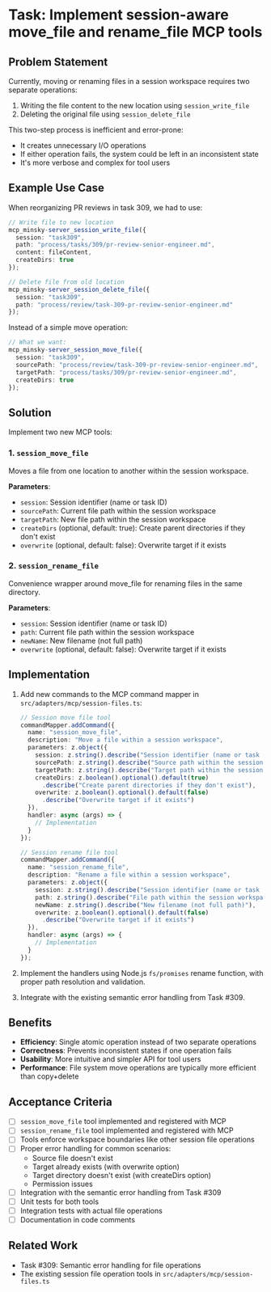 # Task: Implement session-aware move_file and rename_file MCP tools

## Problem Statement

Currently, moving or renaming files in a session workspace requires two separate operations:
1. Writing the file content to the new location using `session_write_file`
2. Deleting the original file using `session_delete_file`

This two-step process is inefficient and error-prone:
- It creates unnecessary I/O operations
- If either operation fails, the system could be left in an inconsistent state
- It's more verbose and complex for tool users

## Example Use Case

When reorganizing PR reviews in task 309, we had to use:
```typescript
// Write file to new location
mcp_minsky-server_session_write_file({
  session: "task309",
  path: "process/tasks/309/pr-review-senior-engineer.md",
  content: fileContent,
  createDirs: true
});

// Delete file from old location
mcp_minsky-server_session_delete_file({
  session: "task309",
  path: "process/review/task-309-pr-review-senior-engineer.md"
});
```

Instead of a simple move operation:
```typescript
// What we want:
mcp_minsky-server_session_move_file({
  session: "task309",
  sourcePath: "process/review/task-309-pr-review-senior-engineer.md",
  targetPath: "process/tasks/309/pr-review-senior-engineer.md",
  createDirs: true
});
```

## Solution

Implement two new MCP tools:

### 1. `session_move_file`
Moves a file from one location to another within the session workspace.

**Parameters**:
- `session`: Session identifier (name or task ID)
- `sourcePath`: Current file path within the session workspace
- `targetPath`: New file path within the session workspace
- `createDirs` (optional, default: true): Create parent directories if they don't exist
- `overwrite` (optional, default: false): Overwrite target if it exists

### 2. `session_rename_file`
Convenience wrapper around move_file for renaming files in the same directory.

**Parameters**:
- `session`: Session identifier (name or task ID)
- `path`: Current file path within the session workspace
- `newName`: New filename (not full path)
- `overwrite` (optional, default: false): Overwrite target if it exists

## Implementation

1. Add new commands to the MCP command mapper in `src/adapters/mcp/session-files.ts`:
   ```typescript
   // Session move file tool
   commandMapper.addCommand({
     name: "session_move_file",
     description: "Move a file within a session workspace",
     parameters: z.object({
       session: z.string().describe("Session identifier (name or task ID)"),
       sourcePath: z.string().describe("Source path within the session workspace"),
       targetPath: z.string().describe("Target path within the session workspace"),
       createDirs: z.boolean().optional().default(true)
         .describe("Create parent directories if they don't exist"),
       overwrite: z.boolean().optional().default(false)
         .describe("Overwrite target if it exists")
     }),
     handler: async (args) => {
       // Implementation
     }
   });

   // Session rename file tool
   commandMapper.addCommand({
     name: "session_rename_file",
     description: "Rename a file within a session workspace",
     parameters: z.object({
       session: z.string().describe("Session identifier (name or task ID)"),
       path: z.string().describe("File path within the session workspace"),
       newName: z.string().describe("New filename (not full path)"),
       overwrite: z.boolean().optional().default(false)
         .describe("Overwrite target if it exists")
     }),
     handler: async (args) => {
       // Implementation
     }
   });
   ```

2. Implement the handlers using Node.js `fs/promises` rename function, with proper path resolution and validation.

3. Integrate with the existing semantic error handling from Task #309.

## Benefits

- **Efficiency**: Single atomic operation instead of two separate operations
- **Correctness**: Prevents inconsistent states if one operation fails
- **Usability**: More intuitive and simpler API for tool users
- **Performance**: File system move operations are typically more efficient than copy+delete

## Acceptance Criteria

- [ ] `session_move_file` tool implemented and registered with MCP
- [ ] `session_rename_file` tool implemented and registered with MCP
- [ ] Tools enforce workspace boundaries like other session file operations
- [ ] Proper error handling for common scenarios:
  - Source file doesn't exist
  - Target already exists (with overwrite option)
  - Target directory doesn't exist (with createDirs option)
  - Permission issues
- [ ] Integration with the semantic error handling from Task #309
- [ ] Unit tests for both tools
- [ ] Integration tests with actual file operations
- [ ] Documentation in code comments

## Related Work

- Task #309: Semantic error handling for file operations
- The existing session file operation tools in `src/adapters/mcp/session-files.ts`
